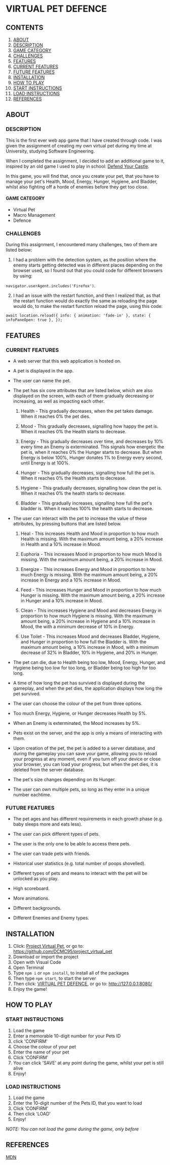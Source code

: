 # VIRTUAL PET DEFENCE
## CONTENTS
1. [ABOUT](#ABOUT)
2. [DESCRIPTION](#DESCRIPTION)
3. [GAME CATEGORY](#GAME_CATEGORY)
4. [CHALLENGES](#CHALLENGES)
5. [FEATURES](#FEATURES)
6. [CURRENT FEATURES](#CURRENT_FEATURES)
7. [FUTURE FEATURES](FUTURE_FEATURES)
8. [INSTALLATION](#INSTALLATION)
9. [HOW TO PLAY](#HOW_TO_PLAY)
10. [START INSTRUCTIONS](#START_INSTRUCTIONS)
11. [LOAD INSTRUCTIONS](#LOAD_INSTRUCTIONS)
12. [REFERENCES](#REFERENCES)

## ABOUT
### DESCRIPTION
This is the first ever web app game that I have created through code. I was given the assignment of creating my own virtual pet during my time at University, studying Software Engineering.

When I completed the assignment, I decided to add an additional game to it, inspired by an old game I used to play in school: 
[Defend Your Castle](https://www.crazygames.com/game/defend-your-castle).

In this game, you will find that, once you create your pet, that you have to manage your pet's Health, Mood, Energy, Hunger, Hygiene, and Bladder, whilst also fighting off a horde of enemies before they get too close.

#### GAME CATEGORY
- Virtual Pet
- Macro Management
- Defence

### CHALLENGES
During this assignment, I encountered many challenges, two of them are listed below:
1. I had a problem with the detection system, as the position where the enemy starts getting detected was in different places depending on the browser used, so I found out that you could code for different browsers by using:

`navigator.userAgent.includes('Firefox')`.

2. I had an issue with the restart function, and then I realized that, as that the restart function would do exactly the same as reloading the page would do, to make the restart function reload the page, using this code:

`await location.reload({
    info: { animation: 'fade-in' },
    state: { infoPaneOpen: true },
  });`

## FEATURES
### CURRENT FEATURES
* A web server that this web application is hosted on.

* A pet is displayed in the app.

* The user can name the pet.

* The pet has six core attributes that are listed below, which are also displayed on the screen, with each of them gradually decreasing or increasing, as well as impacting each other.

    1. Health - This gradually decreases, when the pet takes damage. When it reaches 0% the pet dies.

    2. Mood - This gradually decreases, signalling how happy the pet is. When it reaches 0% the Health starts to decrease.

    3. Energy - This gradually decreases over time, and decreases by 10% every time an Enemy is exterminated. This signals how energetic the pet is, when it reaches 0% the Hunger starts to decrease. But when Energy is below 100%, Hunger donates 1% to Energy every second, until Energy is at 100%.

    4. Hunger - This gradually decreases, signalling how full the pet is. When it reaches 0% the Health starts to decrease.

    5. Hygiene - This gradually decreases, signalling how clean the pet is. When it reaches 0% the health starts to decrease.

    6. Bladder - This gradually increases, signalling how full the pet's bladder is. When it reaches 100% the health starts to decrease.

* The user can interact with the pet to increase the value of these attributes, by pressing buttons that are listed below.

    1. Heal - This increases Health and Mood in proportion to how much Health is missing. With the maximum amount being, a 20% increase in Health and a 10% increase in Mood.

    2. Euphoria - This increases Mood in proportion to how much Mood is missing. With the maximum amount being, a 20% increase in Mood.

    3. Energize - This increases Energy and Mood in proportion to how much Energy is missing. With the maximum amount being, a 20% increase in Energy and a 10% increase in Mood.

    4. Feed - This increases Hunger and Mood in proportion to how much Hunger is missing. With the maximum amount being, a 20% increase in Hunger and a 10% increase in Mood.

    5. Clean - This increases Hygiene and Mood and decreases Energy in proportion to how much Hygiene is missing. With the maximum amount being, a 20% increase in Hygiene and a 10% increase in Mood, the with a minimum decrease of 10% in Energy.

    6. Use Toilet - This increases Mood and decreases Bladder, Hygiene, and Hunger in proportion to how full the Bladder is. With the maximum amount being, a 10% increase in Mood, with a minimum decrease of 32% in Bladder, 10% in Hygiene, and 20% in Hunger.

* The pet can die, due to Health being too low, Mood, Energy, Hunger, and Hygiene being too low for too long, or Bladder being too high for too long. 

* A time of how long the pet has survived is displayed during the gameplay, and when the pet dies, the application displays how long the pet survived.

* The user can choose the colour of the pet from three options.

* Too much Energy, Hygiene, or Hunger decreases Health by 5%.

* When an Enemy is exterminated, the Mood increases by 5%.

* Pets exist on the server, and the app is only a means of interacting with them.

* Upon creation of the pet, the pet is added to a server database, and during the gameplay you can save your game, allowing you to reload your progress at any moment, even if you turn off your device or close your browser, you can load your progress, but when the pet dies, it is deleted from the server database.

* The pet's size changes depending on its Hunger.

* The user can own multiple pets, so long as they enter in a unique number eachtime.

### FUTURE FEATURES
* The pet ages and has different requirements in each growth phase (e.g. baby sleeps more and eats less).

* The user can pick different types of pets.

* The user is the only one to be able to access there pets.

* The user can trade pets with friends.

* Historical user statistics (e.g. total number of poops shovelled).

* Different types of pets and means to interact with the pet will be unlocked as you play.

* High scoreboard.

* More animations.

* Different backgrounds.

* Different Enemies and Enemy types.

## INSTALLATION
1. Click: [Project Virtual Pet](https://github.com/DCMC95/project_virtual_pet), or go to: https://github.com/DCMC95/project_virtual_pet
2. Download or import the project
3. Open with Visual Code
4. Open Terminal
5. Type `npm i` or `npm install`, to install all of the packages
6. Then type `npm start`, to start the server
7. Then click: [VIRTUAL PET DEFENCE](http://127.0.0.1:8080/), or go to: http://127.0.0.1:8080/
8. Enjoy the game!

## HOW TO PLAY
### START INSTRUCTIONS
1. Load the game
2. Enter a memorable 10-digit number for your Pets ID
3. click 'CONFIRM'
4. Choose the colour of your pet
5. Enter the name of your pet
6. Click 'CONFIRM'
7. You can click 'SAVE' at any point during the game, whilst your pet is still alive
8. Enjoy!

### LOAD INSTRUCTIONS
1. Load the game
2. Enter the 10-digit number of the Pets ID, that you want to load
3. Click 'CONFIRM'
4. Then click 'LOAD'
5. Enjoy!

_NOTE: You can not load the game during the game, only before_

## REFERENCES
[MDN](https://developer.mozilla.org/en-US/)
